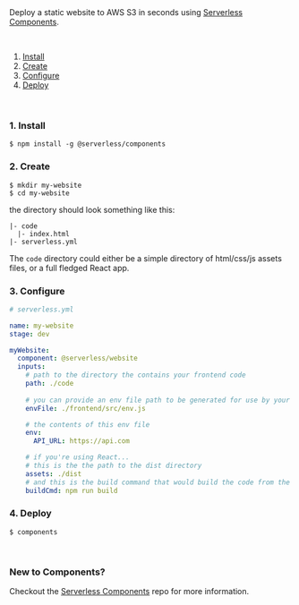 
&nbsp;

Deploy a static website to AWS S3 in seconds using [Serverless Components](https://github.com/serverless/components).

&nbsp;

1. [Install](#1-install)
2. [Create](#2-create)
3. [Configure](#3-configure)
4. [Deploy](#4-deploy)

&nbsp;

### 1. Install

```console
$ npm install -g @serverless/components
```

### 2. Create

```console
$ mkdir my-website
$ cd my-website
```

the directory should look something like this:


```
|- code
  |- index.html
|- serverless.yml

```

The `code` directory could either be a simple directory of html/css/js assets files, or a full fledged React app.

### 3. Configure

```yml
# serverless.yml

name: my-website
stage: dev

myWebsite:
  component: @serverless/website
  inputs:
    # path to the directory the contains your frontend code
    path: ./code
    
    # you can provide an env file path to be generated for use by your frontend code
    envFile: ./frontend/src/env.js

    # the contents of this env file
    env:
      API_URL: https://api.com

    # if you're using React...
    # this is the the path to the dist directory
    assets: ./dist
    # and this is the build command that would build the code from the path dir to the assets dir
    buildCmd: npm run build
```

### 4. Deploy

```console
$ components
```

&nbsp;

### New to Components?

Checkout the [Serverless Components](https://github.com/serverless/components) repo for more information.
